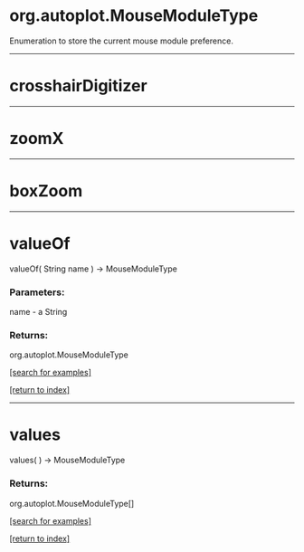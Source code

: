 # org.autoplot.MouseModuleType

Enumeration to store the current mouse module preference.

***
<a name="crosshairDigitizer"></a>
# crosshairDigitizer



***
<a name="zoomX"></a>
# zoomX



***
<a name="boxZoom"></a>
# boxZoom



***
<a name="valueOf"></a>
# valueOf
valueOf( String name ) &rarr; MouseModuleType



### Parameters:
name - a String

### Returns:
org.autoplot.MouseModuleType


<a href="https://github.com/autoplot/dev/search?q=valueOf&unscoped_q=valueOf">[search for examples]</a>

<a href="https://github.com/autoplot/documentation/blob/master/javadoc/index-all.md">[return to index]</a>

***
<a name="values"></a>
# values
values(  ) &rarr; MouseModuleType



### Returns:
org.autoplot.MouseModuleType[]


<a href="https://github.com/autoplot/dev/search?q=values&unscoped_q=values">[search for examples]</a>

<a href="https://github.com/autoplot/documentation/blob/master/javadoc/index-all.md">[return to index]</a>

